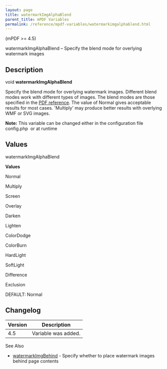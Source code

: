 ```yaml
---
layout: page
title: watermarkImgAlphaBlend
parent_title: mPDF Variables
permalink: /reference/mpdf-variables/watermarkimgalphablend.html
---
```


<div id="bpmbook" class="bpmbook" style="direction:ltr;">
<div class="topic_user_field">
<div id="U0">
<p>(mPDF &gt;= 4.5)</p>
<p>watermarkImgAlphaBlend – Specify the blend mode for overlying watermark images</p>
<h2>Description</h2>

<div class="alert alert-info" role="alert">void <b>watermarkImgAlphaBlend</b></div>
<p>Specify the blend mode for overlying watermark images. Different blend modes work with different types of images. The blend modes are those specified in the <a href="{{ "/reference/pdf-files-adobe/pdf-reference.html" | prepend: site.baseurl }}">PDF reference</a>. The value of Normal gives acceptable results for most cases. 'Multiply' may produce better results with overlying WMF or SVG images.</p>

<div class="alert alert-info" role="alert"><b>Note:</b> This variable can be changed either in the configuration file <span class="filename">config.php</span>&nbsp; or at runtime</div>
<h2>Values</h2>
<p class="manual_param_dt"><span class="parameter">watermarkImgAlphaBlend</span></p>
<p class="manual_param_dd"><b>Values</b>

Normal

Multiply

Screen

Overlay

Darken

Lighten

ColorDodge

ColorBurn

HardLight

SoftLight

Difference

Exclusion

<span class="smallblock">DEFAULT</span>: Normal</p>
<h2>Changelog</h2>
<table class="bpmTopic"> <thead>
<tr> <th>Version</th><th>Description</th> </tr>
</thead> <tbody>
<tr>
<td>4.5</td>
<td>Variable was added.</td>
</tr>
</tbody> </table>
<p>See Also</p>
<ul>
<li class="manual_boxlist"><a href="{{ "/reference/mpdf-variables/watermarkimgbehind.html" | prepend: site.baseurl }}">watermarkImgBehind</a> - Specify whether to place watermark images behind page contents</li>
</ul>
<p>&nbsp;</p>
</div>
</div>

